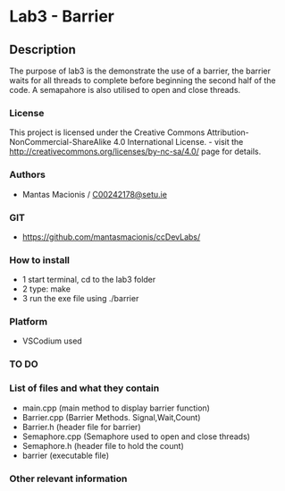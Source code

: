# Lab3 - Barrier

## Description

The purpose of lab3 is the demonstrate the use of a barrier, the barrier waits for all threads to complete before beginning the second half of the code.
A semapahore is also utilised to open and close threads.

### License
This project is licensed under the Creative Commons Attribution-NonCommercial-ShareAlike 4.0 International License. - visit the http://creativecommons.org/licenses/by-nc-sa/4.0/ page for details.

### Authors
- Mantas Macionis / C00242178@setu.ie
### GIT
- https://github.com/mantasmacionis/ccDevLabs/
### How to install
- 1 start terminal, cd to the lab3 folder
- 2 type: make
- 3 run the exe file using ./barrier

### Platform
- VSCodium used
### TO DO

### List of files and what they contain
- main.cpp (main method to display barrier function)
- Barrier.cpp (Barrier Methods. Signal,Wait,Count)
- Barrier.h (header file for barrier)
- Semaphore.cpp (Semaphore used to open and close threads)
- Semaphore.h (header file to hold the count)
- barrier (executable file)

### Other relevant information
